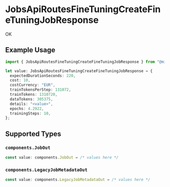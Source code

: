 # JobsApiRoutesFineTuningCreateFineTuningJobResponse

OK

## Example Usage

```typescript
import { JobsApiRoutesFineTuningCreateFineTuningJobResponse } from "@mistralai/mistralai/models/operations";

let value: JobsApiRoutesFineTuningCreateFineTuningJobResponse = {
  expectedDurationSeconds: 220,
  cost: 10,
  costCurrency: "EUR",
  trainTokensPerStep: 131072,
  trainTokens: 1310720,
  dataTokens: 305375,
  details: "<value>",
  epochs: 4.2922,
  trainingSteps: 10,
};
```

## Supported Types

### `components.JobOut`

```typescript
const value: components.JobOut = /* values here */
```

### `components.LegacyJobMetadataOut`

```typescript
const value: components.LegacyJobMetadataOut = /* values here */
```

